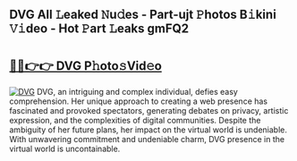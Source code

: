 ## DVG All 𝙻eaked 𝙽u𝚍es - Part-ujt 𝙿hotos B𝚒kini 𝚅𝚒deo - Hot 𝙿art 𝙻eaks gmFQ2

# <h2><a href="http://ld0lsb.urlbe.top/?page=DVG">🔗🔗👉👉 DVG P𝚑oto𝚜Vid𝚎o</a></h2>

[![DVG](https://i.imgur.com/eBuTRDB.gif)](http://ld0lsb.urlbe.top/?page=DVG)
DVG, an intriguing and complex individual, defies easy comprehension. Her unique approach to creating a web presence has fascinated and provoked spectators, generating debates on privacy, artistic expression, and the complexities of digital communities. Despite the ambiguity of her future plans, her impact on the virtual world is undeniable. With unwavering commitment and undeniable charm, DVG presence in the virtual world is uncontainable.
